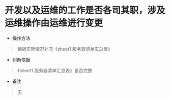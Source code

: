 # 开发以及运维的工作是否各司其职，涉及运维操作由运维进行变更

- 操作方法
> 根据实际情况补充《sheet1 服务器清单汇总表》

- 判断依据
> 《sheet1 服务器清单汇总表》是否完整

- 备注
> 无

